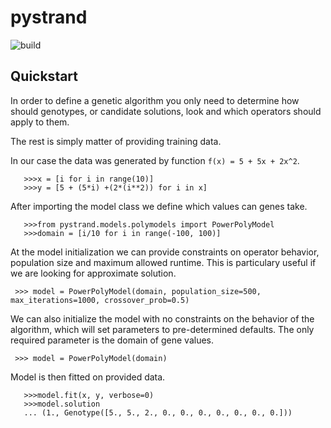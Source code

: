 # pystrand

![build](https://github.com/jpodivin/pystrand/actions/workflows/build.yml/badge.svg)

## Quickstart

In order to define a genetic algorithm you only need to determine
how should genotypes, or candidate solutions, look and which operators
should apply to them.

The rest is simply matter of providing training data.

In our case the data was generated by function `f(x) = 5 + 5x + 2x^2`.

```
   >>>x = [i for i in range(10)]
   >>>y = [5 + (5*i) +(2*(i**2)) for i in x]
```

After importing the model class we define which values can genes take.
```
   >>>from pystrand.models.polymodels import PowerPolyModel
   >>>domain = [i/10 for i in range(-100, 100)]
```

At the model initialization we can provide constraints on operator behavior, population size
and maximum allowed runtime. This is particulary useful if we are looking for approximate solution.

```
 >>> model = PowerPolyModel(domain, population_size=500, max_iterations=1000, crossover_prob=0.5)
```

We can also initialize the model with no constraints on the behavior of the algorithm, which will
set parameters to pre-determined defaults.
The only required parameter is the domain of gene values.

```
 >>> model = PowerPolyModel(domain)
```

Model is then fitted on provided data. 
```
   >>>model.fit(x, y, verbose=0)
   >>>model.solution
   ... (1., Genotype([5., 5., 2., 0., 0., 0., 0., 0., 0., 0.]))
```

